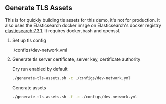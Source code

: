 ## Generate TLS Assets

This is for quickly building tls assets for this demo, it's not for production. It also uses the Elasticsearch docker image on Elasticsearch's docker registry [elasticsearch:7.3.1](https://www.docker.elastic.co/r/elasticsearch/elasticsearch:7.10.2). It requires docker, bash and openssl.

1.  Set up tls config

    [./configs/dev-network.yml](./configs/dev-network.yml)

1.  Generate tls server certificate, server key, certificate authority

    Dry run enabled by default

    ```bash
    ./generate-tls-assets.sh -c ./configs/dev-network.yml
    ```

    Generate assets

    ```bash
    ./generate-tls-assets.sh -f -c ./configs/dev-network.yml
    ```
